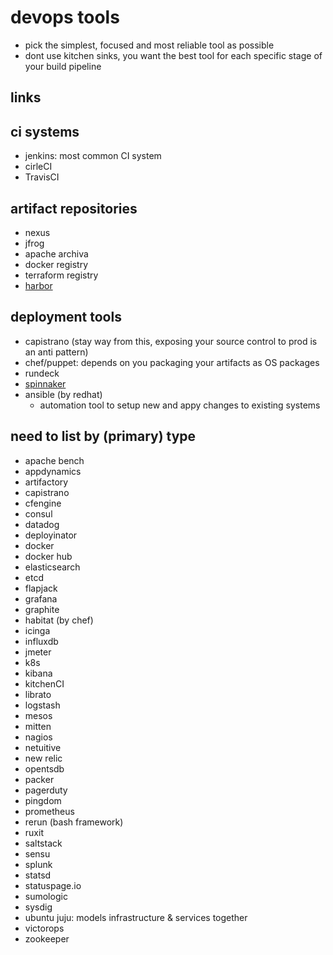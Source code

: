 # devops tools

- pick the simplest, focused and most reliable tool as possible
- dont use kitchen sinks, you want the best tool for each specific stage of your build pipeline

## links

## ci systems

- jenkins: most common CI system
- cirleCI
- TravisCI

## artifact repositories

- nexus
- jfrog
- apache archiva
- docker registry
- terraform registry
- [harbor](https://goharbor.io/)

## deployment tools

- capistrano (stay way from this, exposing your source control to prod is an anti pattern)
- chef/puppet: depends on you packaging your artifacts as OS packages
- rundeck
- [spinnaker](https://spinnaker.io/)
- ansible (by redhat)
  - automation tool to setup new and appy changes to existing systems

## need to list by (primary) type

- apache bench
- appdynamics
- artifactory
- capistrano
- cfengine
- consul
- datadog
- deployinator
- docker
- docker hub
- elasticsearch
- etcd
- flapjack
- grafana
- graphite
- habitat (by chef)
- icinga
- influxdb
- jmeter
- k8s
- kibana
- kitchenCI
- librato
- logstash
- mesos
- mitten
- nagios
- netuitive
- new relic
- opentsdb
- packer
- pagerduty
- pingdom
- prometheus
- rerun (bash framework)
- ruxit
- saltstack
- sensu
- splunk
- statsd
- statuspage.io
- sumologic
- sysdig
- ubuntu juju: models infrastructure & services together
- victorops
- zookeeper
